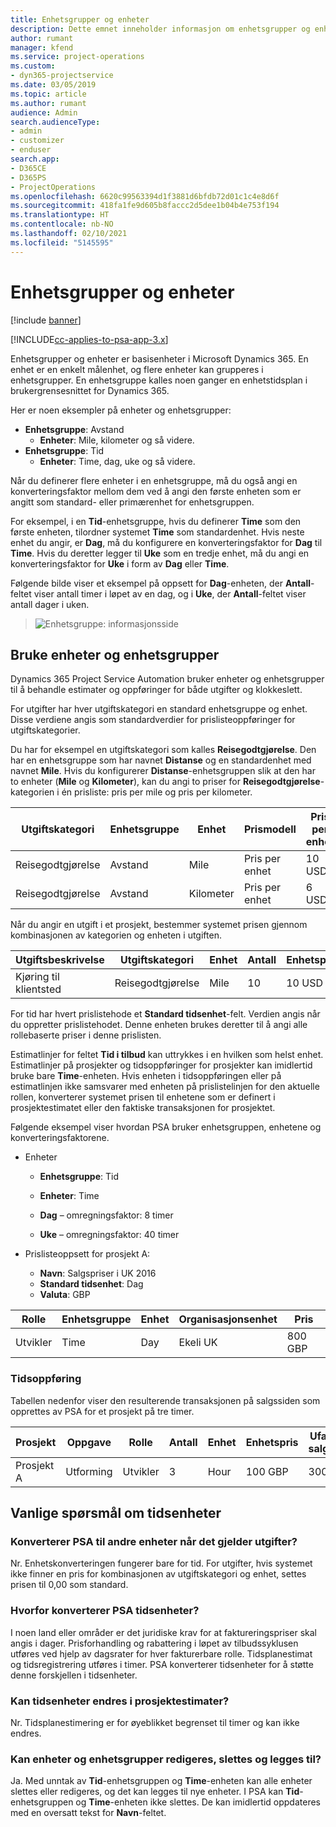 ```yaml
---
title: Enhetsgrupper og enheter
description: Dette emnet inneholder informasjon om enhetsgrupper og enheter.
author: rumant
manager: kfend
ms.service: project-operations
ms.custom:
- dyn365-projectservice
ms.date: 03/05/2019
ms.topic: article
ms.author: rumant
audience: Admin
search.audienceType:
- admin
- customizer
- enduser
search.app:
- D365CE
- D365PS
- ProjectOperations
ms.openlocfilehash: 6620c99563394d1f3881d6bfdb72d01c1c4e8d6f
ms.sourcegitcommit: 418fa1fe9d605b8faccc2d5dee1b04b4e753f194
ms.translationtype: HT
ms.contentlocale: nb-NO
ms.lasthandoff: 02/10/2021
ms.locfileid: "5145595"
---
```

# <a name="unit-groups-and-units"></a>Enhetsgrupper og enheter

[!include [banner](../includes/psa-now-project-operations.md)]

[!INCLUDE[cc-applies-to-psa-app-3.x](../includes/cc-applies-to-psa-app-3x.md)]

Enhetsgrupper og enheter er basisenheter i Microsoft Dynamics 365. En enhet er en enkelt målenhet, og flere enheter kan grupperes i enhetsgrupper. En enhetsgruppe kalles noen ganger en enhetstidsplan i brukergrensesnittet for Dynamics 365. 

Her er noen eksempler på enheter og enhetsgrupper:
 
- **Enhetsgruppe**: Avstand 
    - **Enheter**: Mile, kilometer og så videre.
- **Enhetsgruppe**: Tid
    - **Enheter**: Time, dag, uke og så videre. 

Når du definerer flere enheter i en enhetsgruppe, må du også angi en konverteringsfaktor mellom dem ved å angi den første enheten som er angitt som standard- eller primærenhet for enhetsgruppen. 

For eksempel, i en **Tid**-enhetsgruppe, hvis du definerer **Time** som den første enheten, tilordner systemet **Time** som standardenhet. Hvis neste enhet du angir, er **Dag**, må du konfigurere en konverteringsfaktor for **Dag** til **Time**. Hvis du deretter legger til **Uke** som en tredje enhet, må du angi en konverteringsfaktor for **Uke** i form av **Dag** eller **Time**. 

Følgende bilde viser et eksempel på oppsett for **Dag**-enheten, der **Antall**-feltet viser antall timer i løpet av en dag, og i **Uke**, der **Antall**-feltet viser antall dager i uken.

> ![Enhetsgruppe: informasjonsside](media/advanced-2.png)

## <a name="using-units-and-unit-groups"></a>Bruke enheter og enhetsgrupper

Dynamics 365 Project Service Automation bruker enheter og enhetsgrupper til å behandle estimater og oppføringer for både utgifter og klokkeslett. 

For utgifter har hver utgiftskategori en standard enhetsgruppe og enhet. Disse verdiene angis som standardverdier for prislisteoppføringer for utgiftskategorier. 

Du har for eksempel en utgiftskategori som kalles **Reisegodtgjørelse**. Den har en enhetsgruppe som har navnet **Distanse** og en standardenhet med navnet **Mile**. Hvis du konfigurerer **Distanse**-enhetsgruppen slik at den har to enheter (**Mile** og **Kilometer**), kan du angi to priser for **Reisegodtgjørelse**-kategorien i én prisliste: pris per mile og pris per kilometer.

| Utgiftskategori  | Enhetsgruppe  | Enhet      | Prismodell  | Pris per enhet  |
|-------------------|---------------|-----------|-------------------|-------------------|
| Reisegodtgjørelse           | Avstand      | Mile      | Pris per enhet    | 10 USD            |
| Reisegodtgjørelse           | Avstand      | Kilometer | Pris per enhet    |  6 USD            |

Når du angir en utgift i et prosjekt, bestemmer systemet prisen gjennom kombinasjonen av kategorien og enheten i utgiften. 

| Utgiftsbeskrivelse        | Utgiftskategori  | Enhet  | Antall  | Enhetspris   |
|----------------------------|---------------------|-------|-----------|----------------|
| Kjøring til klientsted | Reisegodtgjørelse             | Mile  | 10        | 10 USD         |

For tid har hvert prislistehode et **Standard tidsenhet**-felt. Verdien angis når du oppretter prislistehodet. Denne enheten brukes deretter til å angi alle rollebaserte priser i denne prislisten.

Estimatlinjer for feltet **Tid i tilbud** kan uttrykkes i en hvilken som helst enhet. Estimatlinjer på prosjekter og tidsoppføringer for prosjekter kan imidlertid bruke bare **Time**-enheten. Hvis enheten i tidsoppføringen eller på estimatlinjen ikke samsvarer med enheten på prislistelinjen for den aktuelle rollen, konverterer systemet prisen til enhetene som er definert i prosjektestimatet eller den faktiske transaksjonen for prosjektet.

Følgende eksempel viser hvordan PSA bruker enhetsgruppen, enhetene og konverteringsfaktorene.
- Enheter

   - **Enhetsgruppe**: Tid 
   - **Enheter**: Time 
    
    - **Dag** – omregningsfaktor: 8 timer       
    - **Uke** – omregningsfaktor: 40 timer  
        
- Prislisteoppsett for prosjekt A:

    - **Navn**: Salgspriser i UK 2016 
    - **Standard tidsenhet**: Dag 
    - **Valuta**: GBP

| Rolle      | Enhetsgruppe | Enhet | Organisasjonsenhet | Pris   |
|-----------|------------|------|---------------------|---------|
| Utvikler | Time       | Day  | Ekeli UK          | 800 GBP |

### <a name="time-entry"></a>Tidsoppføring

Tabellen nedenfor viser den resulterende transaksjonen på salgssiden som opprettes av PSA for et prosjekt på tre timer.


| Prosjekt   | Oppgave    | Rolle      | Antall | Enhet  | Enhetspris | Ufakturert salgsbeløp |
|-----------|---------|-----------|----------|-------|------------|-----------------------|
| Prosjekt A | Utforming  | Utvikler | 3        | Hour  | 100 GBP    | 300 GBP               |

## <a name="time-unit-faq"></a>Vanlige spørsmål om tidsenheter

### <a name="does-psa-convert-to-different-units-in-the-case-of-expenses"></a>Konverterer PSA til andre enheter når det gjelder utgifter?
Nr. Enhetskonverteringen fungerer bare for tid. For utgifter, hvis systemet ikke finner en pris for kombinasjonen av utgiftskategori og enhet, settes prisen til 0,00 som standard.

### <a name="why-does-psa-convert-time-units"></a>Hvorfor konverterer PSA tidsenheter?
I noen land eller områder er det juridiske krav for at faktureringspriser skal angis i dager. Prisforhandling og rabattering i løpet av tilbudssyklusen utføres ved hjelp av dagsrater for hver fakturerbare rolle. Tidsplanestimat og tidsregistrering utføres i timer. PSA konverterer tidsenheter for å støtte denne forskjellen i tidsenheter.

### <a name="can-time-units-be-changed-on-project-estimates"></a>Kan tidsenheter endres i prosjektestimater?
Nr. Tidsplanestimering er for øyeblikket begrenset til timer og kan ikke endres.

### <a name="can-units-and-unit-groups-be-edited-deleted-and-added"></a>Kan enheter og enhetsgrupper redigeres, slettes og legges til?
Ja. Med unntak av **Tid**-enhetsgruppen og **Time**-enheten kan alle enheter slettes eller redigeres, og det kan legges til nye enheter. I PSA kan **Tid**-enhetsgruppen og **Time**-enheten ikke slettes. De kan imidlertid oppdateres med en oversatt tekst for **Navn**-feltet.
